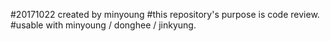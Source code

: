 #20171022 created by minyoung
#this repository's purpose is code review. 
#usable with minyoung / donghee / jinkyung. 

 
